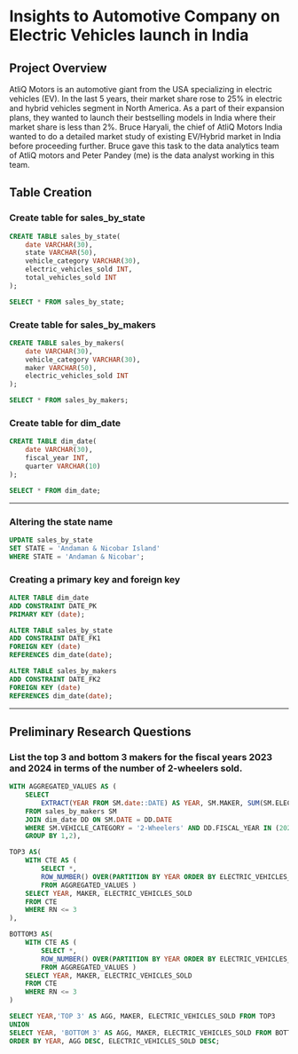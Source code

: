 # Insights to Automotive Company on Electric Vehicles launch in India

## Project Overview

AtliQ Motors is an automotive giant from the USA specializing in electric vehicles (EV). In the last 5 years, their market share rose to 25% in electric and hybrid
vehicles segment in North America. As a part of their expansion plans, they wanted to launch their bestselling models in India where their market share is less than 2%. Bruce Haryali, the chief of AtliQ Motors India wanted to do a detailed market study of existing EV/Hybrid market in India before proceeding further. Bruce gave this task to the data analytics team of AtliQ motors and Peter Pandey (me) is the data analyst working in this team.

## Table Creation 

### Create table for sales_by_state

```sql
CREATE TABLE sales_by_state(
	date VARCHAR(30),
	state VARCHAR(50),
	vehicle_category VARCHAR(30),
	electric_vehicles_sold INT,
	total_vehicles_sold INT
);

SELECT * FROM sales_by_state;
```

### Create table for sales_by_makers

```sql
CREATE TABLE sales_by_makers(
	date VARCHAR(30),
	vehicle_category VARCHAR(30),
	maker VARCHAR(50),
	electric_vehicles_sold INT
);

SELECT * FROM sales_by_makers;
```

### Create table for dim_date

```sql
CREATE TABLE dim_date(
	date VARCHAR(30),
	fiscal_year INT,
	quarter VARCHAR(10)
);

SELECT * FROM dim_date;
```

---

### Altering the state name

```sql
UPDATE sales_by_state
SET STATE = 'Andaman & Nicobar Island'
WHERE STATE = 'Andaman & Nicobar';
```

### Creating a primary key and foreign key

```sql
ALTER TABLE dim_date
ADD CONSTRAINT DATE_PK
PRIMARY KEY (date);

ALTER TABLE sales_by_state
ADD CONSTRAINT DATE_FK1
FOREIGN KEY (date)
REFERENCES dim_date(date);

ALTER TABLE sales_by_makers
ADD CONSTRAINT DATE_FK2
FOREIGN KEY (date)
REFERENCES dim_date(date);
```

---

## Preliminary Research Questions

### List the top 3 and bottom 3 makers for the fiscal years 2023 and 2024 in terms of the number of 2-wheelers sold.

```sql
WITH AGGREGATED_VALUES AS (
	SELECT 
		EXTRACT(YEAR FROM SM.date::DATE) AS YEAR, SM.MAKER, SUM(SM.ELECTRIC_VEHICLES_SOLD) AS ELECTRIC_VEHICLES_SOLD
	FROM sales_by_makers SM
	JOIN dim_date DD ON SM.DATE = DD.DATE
	WHERE SM.VEHICLE_CATEGORY = '2-Wheelers' AND DD.FISCAL_YEAR IN (2023,2024)
	GROUP BY 1,2),

TOP3 AS(
	WITH CTE AS (
		SELECT *,
		ROW_NUMBER() OVER(PARTITION BY YEAR ORDER BY ELECTRIC_VEHICLES_SOLD DESC) AS RN
		FROM AGGREGATED_VALUES )
	SELECT YEAR, MAKER, ELECTRIC_VEHICLES_SOLD
	FROM CTE 
	WHERE RN <= 3
),

BOTTOM3 AS(
	WITH CTE AS (
		SELECT *,
		ROW_NUMBER() OVER(PARTITION BY YEAR ORDER BY ELECTRIC_VEHICLES_SOLD) AS RN
		FROM AGGREGATED_VALUES )
	SELECT YEAR, MAKER, ELECTRIC_VEHICLES_SOLD
	FROM CTE 
	WHERE RN <= 3
)

SELECT YEAR,'TOP 3' AS AGG, MAKER, ELECTRIC_VEHICLES_SOLD FROM TOP3
UNION
SELECT YEAR, 'BOTTOM 3' AS AGG, MAKER, ELECTRIC_VEHICLES_SOLD FROM BOTTOM3
ORDER BY YEAR, AGG DESC, ELECTRIC_VEHICLES_SOLD DESC;
```
